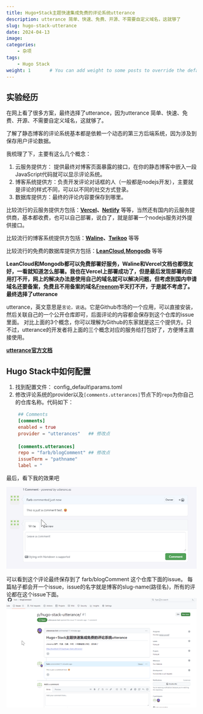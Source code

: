 ```yaml
---
title: Hugo+Stack主题快速集成免费的评论系统utterance
description: utterance 简单、快速、免费、开源、不需要自定义域名，这就够了
slug: hugo-stack-utterance
date: 2024-04-13 
image: 
categories:
    - 杂项
tags:
    - Hugo Stack
weight: 1       # You can add weight to some posts to override the default sorting (date descending)
---
```


## 实验经历

在网上看了很多方案，最终选择了utterance，因为utterance 简单、快速、免费、开源、不需要自定义域名，这就够了。

了解了静态博客的评论系统基本都是依赖一个动态的第三方后端系统，因为涉及到保存用户评论数据。

我梳理了下，主要有这么几个概念：
1. 云服务提供方： 提供最终对博客页面暴露的接口，在你的静态博客中嵌入一段JavaScript代码就可以显示评论系统。
2. 博客系统提供方：负责开发评论对话框的人（一般都是nodejs开发），主要就是评论的样式不同，可以以不同的社交方式登录。
3. 数据库提供方：最终的评论内容要保存到哪里。

比较流行的云服务提供方包括：**[Vercel](https://vercel.com/)、[Netlify](https://app.netlify.com/)** 等等，当然还有国内的云服务提供商，基本都收费，也可以自己部署，说白了，就是部署一个nodejs服务对外提供接口。

比较流行的博客系统提供方包括：**[Waline](https://waline.js.org/)、[Twikoo](https://twikoo.js.org/)** 等等

比较流行的免费的数据库提供方包括：**[LeanCloud](https://leancloud.app/),[Mongodb](https://mongodb.com)** 等等

**LeanCloud和Mongodb都可以免费部署好服务，Waline和Vercel文档也都很友好，一看就知道怎么部署。我也在Vercel上部署成功了，但是最后发现部署的应用打不开，网上的解决办法是使用自己的域名就可以解决问题，但考虑到国内申请域名还要备案，免费且不用备案的域名[Freenom](https://www.freenom.com/)半天打不开，于是就不考虑了。最终选择了utterance**

utterance，英文意思是`言论，说话`。它是Github市场的一个应用，可以直接安装，然后关联自己的一个公开仓库即可，后面评论的内容都会保存到这个仓库的issue里面。
对比上面的3个概念，你可以理解为Github的东家就是这三个提供方。只不过，utterance的开发者将上面的三个概念对应的服务给打包好了，方便博主直接使用。

**[utterance官方文档](https://utteranc.es/)**


## Hugo Stack中如何配置
1. 找到配置文件： config\_default\params.toml
2. 修改评论系统的provider以及`[comments.utterances]`节点下的`repo`为你自己的仓库名称。代码如下：
   ``` toml
    ## Comments
    [comments]
    enabled = true
    provider = "utterances"   ## 修改点

    [comments.utterances]
    repo = "farb/blogComment" ## 修改点
    issueTerm = "pathname"
    label = "
   ```

最后，看下我的效果吧

![](utterance_comment_test.png)


可以看到这个评论最终保存到了 farb/blogComment 这个仓库下面的issue。
每篇帖子都会开一个issue，issue的名字就是博客的slug-name(路径名)，所有的评论都在这个issue下面。
![](comment_storage.png)